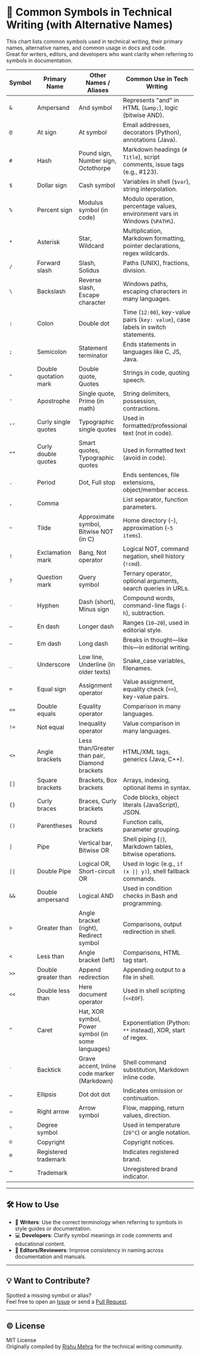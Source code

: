# 📘 Common Symbols in Technical Writing (with Alternative Names)

This chart lists common symbols used in technical writing, their primary names, alternative names, and common usage in docs and code.  
Great for writers, editors, and developers who want clarity when referring to symbols in documentation.

| Symbol  | Primary Name          | Other Names / Aliases                             | Common Use in Tech Writing                                                          | 
| ------- | --------------------- | ------------------------------------------------- | ----------------------------------------------------------------------------------- | 
| `&`     | Ampersand             | And symbol                                        | Represents "and" in HTML (`&amp;`), logic (bitwise AND).                            |
| `@`     | At sign               | At symbol                                         | Email addresses, decorators (Python), annotations (Java).                           |
| `#`     | Hash                  | Pound sign, Number sign, Octothorpe               | Markdown headings (`# Title`), script comments, issue tags (e.g., #123).            |
| `$`     | Dollar sign           | Cash symbol                                       | Variables in shell (`$var`), string interpolation.                                  |
| `%`     | Percent sign          | Modulus symbol (in code)                          | Modulo operation, percentage values, environment vars in Windows (`%PATH%`).        |
| `*`     | Asterisk              | Star, Wildcard                                    | Multiplication, Markdown formatting, pointer declarations, regex wildcards.         |
| `/`     | Forward slash         | Slash, Solidus                                    | Paths (UNIX), fractions, division.                                                  |
| `\`     | Backslash             | Reverse slash, Escape character                   | Windows paths, escaping characters in many languages.                               |
| `:`     | Colon                 | Double dot                                        | Time (`12:00`), key-value pairs (`key: value`), case labels in switch statements.   |
| `;`     | Semicolon             | Statement terminator                              | Ends statements in languages like C, JS, Java.                                      |
| `"`     | Double quotation mark | Double quote, Quotes                              | Strings in code, quoting speech.                                                    |
| `'`     | Apostrophe            | Single quote, Prime (in math)                     | String delimiters, possession, contractions.                                        |
| `‘’`    | Curly single quotes   | Typographic single quotes                         | Used in formatted/professional text (not in code).                                  |
| `“”`    | Curly double quotes   | Smart quotes, Typographic quotes                  | Used in formatted text (avoid in code).                                             |
| `.`     | Period                | Dot, Full stop                                    | Ends sentences, file extensions, object/member access.                              |
| `,`     | Comma                 |                                                   | List separator, function parameters.                                                |
| `~`     | Tilde                 | Approximate symbol, Bitwise NOT (in C)            | Home directory (`~`), approximation (`~5 items`).                                   |
| `!`     | Exclamation mark      | Bang, Not operator                                | Logical NOT, command negation, shell history (`!cmd`).                              |
| `?`     | Question mark         | Query symbol                                      | Ternary operator, optional arguments, search queries in URLs.                       |
| `-`     | Hyphen                | Dash (short), Minus sign                          | Compound words, command-line flags (`-h`), subtraction.                             |
| `–`     | En dash               | Longer dash                                       | Ranges (`10–20`), used in editorial style.                                          |
| `—`     | Em dash               | Long dash                                         | Breaks in thought—like this—in editorial writing.                                   |
| `_`     | Underscore            | Low line, Underline (in older texts)              | Snake_case variables, filenames.                                                    |
| `=`     | Equal sign            | Assignment operator                               | Value assignment, equality check (`==`), key-value pairs.                           |
| `==`    | Double equals         | Equality operator                                 | Comparison in many languages.                                                       |
| `!=`    | Not equal             | Inequality operator                               | Value comparison in many languages.                                                 |
| `<>`    | Angle brackets        | Less than/Greater than pair, Diamond brackets     | HTML/XML tags, generics (Java, C++).                                                |
| `[]`    | Square brackets       | Brackets, Box brackets                            | Arrays, indexing, optional items in syntax.                                         |
| `{}`    | Curly braces          | Braces, Curly brackets                            | Code blocks, object literals (JavaScript), JSON.                                    |
| `()`    | Parentheses           | Round brackets                                    | Function calls, parameter grouping.                                                 |
| `\|`     | Pipe                  | Vertical bar, Bitwise OR                          | Shell piping (`\|`), Markdown tables, bitwise operations.                            |
| `\|\|`    | Double Pipe           | Logical OR, Short-circuit OR                      | Used in logic (e.g., `if (x \|\| y)`), shell fallback commands.                       |
| `&&`    | Double ampersand      | Logical AND                                       | Used in condition checks in Bash and programming.                                   |
| `>`     | Greater than          | Angle bracket (right), Redirect symbol            | Comparisons, output redirection in shell.                                           |
| `<`     | Less than             | Angle bracket (left)                              | Comparisons, HTML tag start.                                                        |
| `>>`    | Double greater than   | Append redirection                                | Appending output to a file in shell.                                                |
| `<<`    | Double less than      | Here document operator                            | Used in shell scripting (`<<EOF`).                                                  |
| `^`     | Caret                 | Hat, XOR symbol, Power symbol (in some languages) | Exponentiation (Python: `**` instead), XOR, start of regex.                         |
| `` ` `` | Backtick              | Grave accent, Inline code marker (Markdown)       | Shell command substitution, Markdown inline code.                                   |
| `…`     | Ellipsis              | Dot dot dot                                       | Indicates omission or continuation.                                                 |
| `→`     | Right arrow           | Arrow symbol                                      | Flow, mapping, return values, direction.                                            |
| `°`     | Degree symbol         |                                                   | Used in temperature (`20°C`) or angle notation.                                     |
| `©`     | Copyright             |                                                   | Copyright notices.                                                                  |
| `®`     | Registered trademark  |                                                   | Indicates registered brand.                                                         |
| `™`     | Trademark             |                                                   | Unregistered brand indicator.                                                       |

---

## 🛠 How to Use

- 📘 **Writers**: Use the correct terminology when referring to symbols in style guides or documentation.
- 💻 **Developers**: Clarify symbol meanings in code comments and educational content.
- 🧪 **Editors/Reviewers**: Improve consistency in naming across documentation and manuals.

---

## 💡 Want to Contribute?

Spotted a missing symbol or alias?  
Feel free to open an [Issue](https://github.com/rishumehra/techwriting-resources/issues) or send a [Pull Request](https://github.com/rishumehra/techwriting-resources/pulls).

---

## © License

MIT License  
Originally compiled by [Rishu Mehra](https://justmyslide.com/) for the technical writing community.
